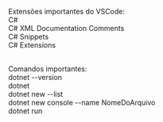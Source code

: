 Extensões importantes do VSCode:<br>
C#<br>
C# XML Documentation Comments<br>
C# Snippets<br>
C# Extensions<br><br>

Comandos importantes:<br>
dotnet --version<br>
dotnet<br>
dotnet new --list<br>
dotnet new console --name NomeDoArquivo<br>
dotnet run<br>
